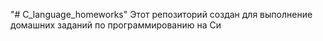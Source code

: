 "# C_language_homeworks" 
Этот репозиторий создан для выполнение домашних заданий по программированию на Си